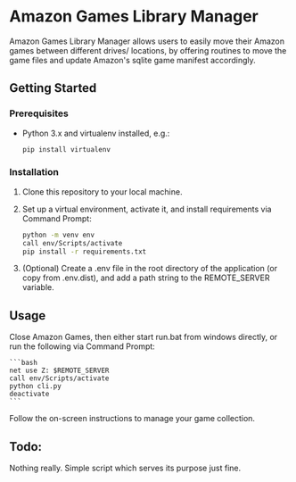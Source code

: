 # Amazon Games Library Manager

Amazon Games Library Manager allows users to easily move their Amazon games between different drives/ locations, by offering routines to move the game files and update Amazon's sqlite game manifest accordingly.

## Getting Started

### Prerequisites

- Python 3.x and virtualenv installed, e.g.:
	
	```bash
	pip install virtualenv
	```

### Installation

1. Clone this repository to your local machine.

2. Set up a virtual environment, activate it, and install requirements via Command Prompt:

    ```bash
    python -m venv env
    call env/Scripts/activate
    pip install -r requirements.txt
    ```

3. (Optional) Create a .env file in the root directory of the application (or copy from .env.dist), and add a path string to the REMOTE_SERVER variable.


## Usage

Close Amazon Games, then either start run.bat from windows directly, or run the following via Command Prompt:

	```bash
	net use Z: $REMOTE_SERVER
	call env/Scripts/activate
	python cli.py
	deactivate
	```

Follow the on-screen instructions to manage your game collection.

## Todo:

Nothing really. Simple script which serves its purpose just fine.